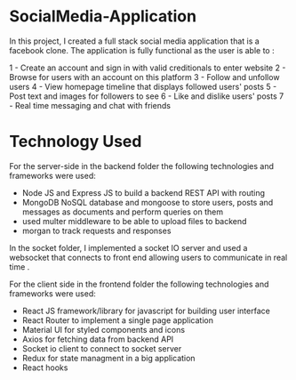# SocialMedia-Application

In this project, I created a full stack social media application that is a facebook clone.
The application is fully functional as the user is able to :
 
1 - Create an account and sign in with valid creditionals to enter website
2 - Browse for users with an account on this platform
3 - Follow and unfollow users
4 - View homepage timeline that displays followed users' posts
5 - Post text and images for followers to see
6 - Like and dislike users' posts
7 - Real time messaging and chat with friends

# Technology Used

For the server-side in the backend folder the following technologies and frameworks were used:

- Node JS and Express JS to build a backend REST API with routing
- MongoDB NoSQL database and mongoose to store users, posts and messages as documents and perform queries on them
- used multer middleware to be able to upload files to backend
- morgan to track requests and responses

In the socket folder, I implemented a socket IO server and used a websocket that connects to front end
allowing users to communicate in real time .

For the client side in the frontend folder the following technologies and frameworks were used:

- React JS framework/library for javascript for building user interface
- React Router to implement a single page application
- Material UI for styled components and icons
- Axios for fetching data from backend API 
- Socket io client to connect to socket server
- Redux for state managment in a big application
- React hooks 
